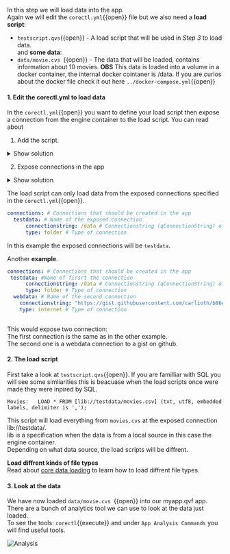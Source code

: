 In this step we will load data into the app.<br> 
Again we will edit the `corectl.yml`{{open}} file but we also need a **load script**: <br>
* `testscript.qvs`{{open}} - A load script that will be used in *Step 3* to load data. 
<br> and **some data**: <br>
* `data/movie.cvs `{{open}} - The data that will be loaded, contains information about 10 movies. 
**OBS** This data is loaded into a volume in a docker container, the internal docker cointaner is /data. If you are curios about the docker file check it out here `../docker-compose.yml`{{open}} 
#### 1. Edit the corectl.yml to load data
In the `corectl.yml`{{open}} you want to define your load script then expose a connection from the engine container to the load script. You can read about 

1. Add the script.
<details> <summary>Show solution</summary>
<p> 
<pre class="file" data-target="clipboard">
engine: localhost:19076 # URL and port to running Qlik Associative Engine instance
app: /myapp.qvf   # App name that the tool should open a session against.
script: /testscript.qvs # Path to a script that should be set in the app
</pre>
</p>
</details>  

2. Expose connections in the app
<details> <summary>Show solution</summary>
<p> 
<pre class="file" data-target="clipboard">
engine: localhost:19076 # URL and port to running Qlik Associative Engine instance
app: /myapp.qvf   # App name that the tool should open a session against.
script: testscript.qvs # Path to a script that should be set in the app
connections: # Connections that should be created in the app
  testdata: # Name of the exposed connection
      connectionstring: /data # Connectionstring (qConnectionString) of the connection. For a folder connector this is an absolute or relative path inside of the engine docker container.
      type: folder # Type of connection
</pre>
</p>
</details>  

The load script can only load data from the exposed connections specified in the `corectl.yml`{{open}}. 
```yml
connections: # Connections that should be created in the app
  testdata: # Name of the exposed connection
      connectionstring: /data # Connectionstring (qConnectionString) of the connection. For a folder connector this is an absolute or relative path inside of the engine docker container.
      type: folder # Type of connection
```
In this example the exposed connections will be `testdata`. 
<br>

Another **example**. 
```yml
connections: # Connections that should be created in the app
 testdata: #Name of firsrt the connection
      connectionstring: /data # Connectionstring (qConnectionString) of the connection. For a folder connector this is an absolute or relative path inside of the engine docker container.
      type: folder # Type of connection
  webdata: # Name of the second connection
    connectionstring: "https://gist.githubusercontent.com/carlioth/b86ede12e75b5756c9f34c0d65a22bb3/raw/e733b74c7c1c5494669b36893a31de5427b7b4fc/MovieInfo.csv" # Connectionstring (qConnectionString) of the connection. For a folder connector this is an absolute or relative path inside of the engine docker container.
    type: internet # Type of connection
 
```
This would expose two connection:<br>
The first connection is the same as in the other example. <br> The second one is a webdata connection to a gist on github.

#### 2. The load script
First take a look at `testscript.qvs`{{open}}. If you are familliar with SQL you will see some simliarities this is beacuase when the load scripts once were made they were inpired by SQL. 
<br>


`
Movies:  
LOAD *
FROM [lib://testdata/movies.csv]
(txt, utf8, embedded labels, delimiter is ',');
`

This script will load everything from `movies.cvs` at the exposed connection lib://testdata/. <br>
lib is a specification when the data is from a local source in this case the engine container.
<br>Depending on what data source, the load scripts will be diffrent. 
<br>

**Load diffrent kinds of file types**<br>
Read about [core data loading](https://github.com/qlik-oss/core-data-loading) to learn how to load diffrent file types. 



#### 3. Look at the data

We have now loaded `data/movie.cvs `{{open}} into our myapp.qvf app. There are a bunch of analytics tool we can use to look at the data just loaded.
<br>
To see the tools: `corectl`{{execute}} and under `App Analysis Commands` you will find useful tools.
<br>

![Analysis](/katacoda-scenarios/qlik-corectl/assets/analys.png)